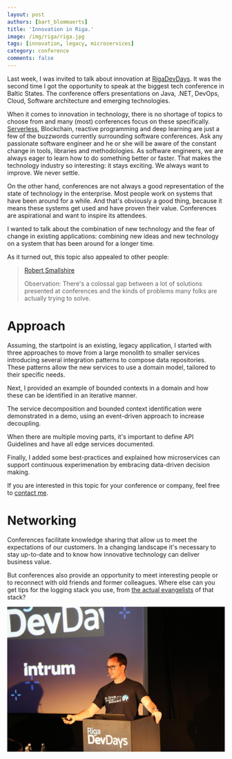 ```yaml
---
layout: post
authors: [bart_blommaerts]
title: 'Innovation in Riga.'
image: /img/riga/riga.jpg
tags: [innovation, legacy, microservices]
category: conference
comments: false
---
```


Last week, I was invited to talk about innovation at [RigaDevDays](https://rigadevdays.lv/).
It was the second time I got the opportunity to speak at the biggest tech conference in Baltic States.
The conference offers presentations on Java, .NET, DevOps, Cloud, Software architecture and emerging technologies.

When it comes to innovation in technology, there is no shortage of topics to choose from and many (most) conferences focus on these specifically.
[Serverless](https://bbconsulting.be/tech/2016/11/12/TheServerlessCloud.html), Blockchain, reactive programming and deep learning are just a few of the buzzwords currently surrounding software conferences.
Ask any passionate software engineer and he or she will be aware of the constant change in tools, libraries and methodologies.
As software engineers, we are always eager to learn how to do something better or faster.
That makes the technology industry so interesting: it stays exciting. 
We always want to improve.
We never settle.

On the other hand, conferences are not always a good representation of the state of technology in the enterprise.
Most people work on systems that have been around for a while.
And that's obviously a good thing, because it means these systems get used and have proven their value.
Conferences are aspirational and want to inspire its attendees.

I wanted to talk about the combination of new technology and the fear of change in existing applications: combining new ideas and new technology on a system that has been around for a longer time.

As it turned out, this topic also appealed to other people:

> [Robert Smallshire](https://twitter.com/robsmallshire?lang=en)
>
> Observation: There's a colossal gap between a lot of solutions presented at conferences and the kinds of problems many folks are actually trying to solve.


# Approach

Assuming, the startpoint is an existing, legacy application, I started with three approaches to move from a large monolith to smaller services introducing several integration patterns to compose data repositories. These patterns allow the new services to use a domain model, tailored to their specific needs.

Next, I provided an example of bounded contexts in a domain and how these can be identified in an iterative manner.

The service decomposition and bounded context identification were demonstrated in a demo, using an event-driven approach to increase decoupling.

When there are multiple moving parts, it's important to define API Guidelines and have all edge services documented.

Finally, I added some best-practices and explained how microservices can support continuous experimenation by embracing data-driven decision making.

If you are interested in this topic for your conference or company, feel free to <a href="mailto: bart@bbconsulting.be">contact me</a>.

# Networking

Conferences facilitate knowledge sharing that allow us to meet the expectations of our customers.
In a changing landscape it's necessary to stay up-to-date and to know how innovative technology can deliver business value.

But conferences also provide an opportunity to meet interesting people or to reconnect with old friends and former colleagues.
Where else can you get tips for the logging stack you use, from [the actual evangelists](https://twitter.com/DaggieBe/status/1002111639389396992) of that stack? 

<p style="text-align: center;">  
  <img class="image fit" alt="What" src="/img/riga/bart.jpg">
</p>

